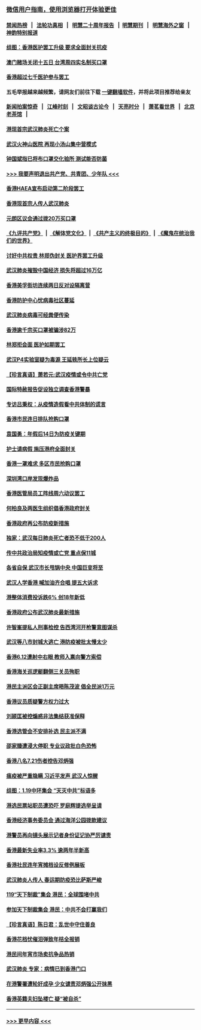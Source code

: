 ### [微信用户指南，使用浏览器打开体验更佳](https://github.com/gfw-breaker/banned-news1/blob/master/indexes/wechat-guide.md?t=0)
#### [禁闻热榜](热点新闻.md?t=0)  &nbsp;&nbsp;|&nbsp;&nbsp; [法轮功真相](https://github.com/gfw-breaker/truth/blob/master/README.md?t=0) &nbsp;&nbsp;|&nbsp;&nbsp; [明慧二十周年报告](https://github.com/gfw-breaker/mh-reports/blob/master/README.md?t=0) &nbsp;&nbsp;|&nbsp;&nbsp;[明慧期刊](https://github.com/gfw-breaker/mh-qikan) &nbsp;&nbsp;|&nbsp;&nbsp; [明慧海外之窗](https://github.com/gfw-breaker/mh-news/blob/master/README.md?t=0) &nbsp;&nbsp;|&nbsp;&nbsp; [神韵特别报道](https://github.com/gfw-breaker/mh-news/blob/master/shenyun.md?t=0)
#### [组图：香港医护罢工升级 要求全面封关抗疫](../pages/nsc415/n11844107.md?t=02060522) 
#### [澳门赌场关闭十五日 台湾周四实名制买口罩](../pages/nsc415/n11845083.md?t=02060522) 
#### [香港超过七千医护参与罢工](../pages/nsc415/n11845051.md?t=02060522) 
#### 五毛举报越来越频繁，请网友们前往下载 [一键翻墙软件](https://github.com/gfw-breaker/ssr-accounts)，并将此项目推荐给亲友
#### [新闻拍案惊奇](https://github.com/gfw-breaker/banned-news1/blob/master/pages/link4.md) &nbsp;&nbsp;|&nbsp;&nbsp; [江峰时刻](https://github.com/gfw-breaker/banned-news1/blob/master/pages/link4.md) &nbsp;&nbsp;|&nbsp;&nbsp; [文昭谈古论今](https://github.com/gfw-breaker/banned-news1/blob/master/pages/link4.md) &nbsp;&nbsp;|&nbsp;&nbsp; [天亮时分](https://github.com/gfw-breaker/banned-news1/blob/master/pages/link4.md) &nbsp;&nbsp;|&nbsp;&nbsp; [萧茗看世界](https://github.com/gfw-breaker/banned-news1/blob/master/pages/link4.md) &nbsp;&nbsp;|&nbsp;&nbsp; [北京老茶馆](https://github.com/gfw-breaker/banned-news1/blob/master/pages/link4.md) &nbsp;&nbsp;|&nbsp;&nbsp; 
#### [港现首宗武汉肺炎死亡个案](../pages/nsc415/n11844998.md?t=02060522) 
#### [武汉火神山医院 再现小汤山集中营模式](../pages/nsc415/n11844763.md?t=02060522) 
#### [钟国斌指已将布口罩交化验所 测试能否防菌](../pages/nsc415/n11842783.md?t=02060522) 
#### [>>> 我要声明退出共产党、共青团、少年队 <<<](https://github.com/begood0513/goodnews/blob/master/quit/letter.md) 
#### [香港HAEA宣布启动第二阶段罢工](../pages/nsc415/n11842723.md?t=02060522) 
#### [香港现首宗人传人武汉肺炎](../pages/nsc415/n11842766.md?t=02060522) 
#### [元朗区议会通过拨20万买口罩](../pages/nsc415/n11842754.md?t=02060522) 
#### [《九评共产党》](https://github.com/begood0513/9ping.md/blob/master/README.md) &nbsp;|&nbsp; [《解体党文化》](../../../../jtdwh.md/blob/master/README.md)  &nbsp;|&nbsp; [《共产主义的终极目的》](../../../../gczydzjmd.md/blob/master/README.md) &nbsp;|&nbsp; [《魔鬼在统治我们的世界》](../../../../mgztzwmdsj.md/blob/master/README.md) 
#### [讨好中共权贵 林郑伪封关 医护界罢工升级](../pages/nsc415/n11842359.md?t=02060522) 
#### [武汉肺炎摧毁中国经济 损失将超过16万亿](../pages/nsc415/n11839723.md?t=02060522) 
#### [香港美孚街坊连续两日反对设隔离营](../pages/nsc415/n11839962.md?t=02060522) 
#### [香港防护中心忧病毒社区蔓延](../pages/nsc415/n11839933.md?t=02060522) 
#### [武汉肺炎病毒可经粪便传染](../pages/nsc415/n11839939.md?t=02060522) 
#### [香港逾千宗买口罩被骗涉82万](../pages/nsc415/n11839914.md?t=02060522) 
#### [林郑拒会面 医护如期罢工](../pages/nsc415/n11839892.md?t=02060522) 
#### [武汉P4实验室疑为毒源 王延轶所长上位疑云](../pages/nsc415/n11835543.md?t=02060522) 
#### [【珍言真语】萧若元:武汉疫情或令中共亡党](../pages/nsc415/n11829394.md?t=02060522) 
#### [国际特赦报告促设独立调查香港警暴](../pages/nsc415/n11833845.md?t=02060522) 
#### [专访吕秉权：从疫情造假看中共体制的谎言](../pages/nsc415/n11833813.md?t=02060522) 
#### [香港市民连日排队抢购口罩](../pages/nsc415/n11833794.md?t=02060522) 
#### [袁国勇：年假后14日为防疫关键期](../pages/nsc415/n11831088.md?t=02060522) 
#### [护士请病假 施压港府全面封关](../pages/nsc415/n11831030.md?t=02060522) 
#### [香港一罩难求 多区市民抢购口罩](../pages/nsc415/n11831002.md?t=02060522) 
#### [深圳湾口岸发现爆炸品](../pages/nsc415/n11828802.md?t=02060522) 
#### [香港医管局员工阵线周六动议罢工](../pages/nsc415/n11828762.md?t=02060522) 
#### [何柏良及两医生组织倡香港政府封关](../pages/nsc415/n11828749.md?t=02060522) 
#### [香港政府再公布防疫新措施](../pages/nsc415/n11828716.md?t=02060522) 
#### [独家：武汉每日肺炎死亡者恐不低于200人](../pages/nsc415/n11828240.md?t=02060522) 
#### [传中共政治局知疫情或亡党 重点保11城](../pages/nsc415/n11828145.md?t=02060522) 
#### [各省自保 武汉市长甩锅中央 中国巨变将至](../pages/nsc415/n11828021.md?t=02060522) 
#### [武汉人学香港 喊加油齐合唱 提五大诉求](../pages/nsc415/n11827046.md?t=02060522) 
#### [港整体消费投诉跌6% 创18年新低](../pages/nsc415/n11817280.md?t=02060522) 
#### [香港政府公布武汉肺炎最新措施](../pages/nsc415/n11817152.md?t=02060522) 
#### [许智峯提私人刑事检控 告西湾河开枪警意图谋杀](../pages/nsc415/n11817132.md?t=02060522) 
#### [武汉等八市封城大逃亡 港防疫被批太慢太少](../pages/nsc415/n11817058.md?t=02060522) 
#### [香港6.12遭射中右眼 教师入禀向警方索偿](../pages/nsc415/n11814678.md?t=02060522) 
#### [香港海关巡逻艇翻侧三关员殉职](../pages/nsc415/n11814604.md?t=02060522) 
#### [港民主派区会正副主席晤陈茂波 倡全民派1万元](../pages/nsc415/n11814582.md?t=02060522) 
#### [香港议员质疑警方权力过大](../pages/nsc415/n11814560.md?t=02060522) 
#### [刘颕匡被控煽惑非法集结获准保释](../pages/nsc415/n11811727.md?t=02060522) 
#### [香港选管会不安排补选 民主派不满](../pages/nsc415/n11811691.md?t=02060522) 
#### [邵家臻遭浸大停职 专业议政批白色恐怖](../pages/nsc415/n11811670.md?t=02060522) 
#### [香港八名7.21伤者控告邓炳强](../pages/nsc415/n11811623.md?t=02060522) 
#### [瘟疫被严重隐瞒 习近平发声 武汉人惊醒](../pages/nsc415/n11811186.md?t=02060522) 
#### [组图：1.19中环集会 “天灭中共”标语多](../pages/nsc415/n11809514.md?t=02060522) 
#### [港选民票站职员遭恐吓 罗庭辉提选举呈请](../pages/nsc415/n11808914.md?t=02060522) 
#### [香港经济事务委员会 通过海洋公园拨款建议](../pages/nsc415/n11808906.md?t=02060522) 
#### [港警员再向镜头展示记者身份证记协严厉谴责](../pages/nsc415/n11808888.md?t=02060522) 
#### [香港最新失业率3.3% 逾两年半新高](../pages/nsc415/n11808887.md?t=02060522) 
#### [香港社民连年宵摊档设反修例展板](../pages/nsc415/n11808857.md?t=02060522) 
#### [武汉肺炎人传人 春运期防疫恐比萨斯严峻](../pages/nsc415/n11808739.md?t=02060522) 
#### [119“天下制裁”集会 港民：全球围堵中共](../pages/nsc415/n11806318.md?t=02060522) 
#### [参加天下制裁集会 港民：中共不会打赢我们](../pages/nsc415/n11806596.md?t=02060522) 
#### [【珍言真语】陈日君：乱世中守住善良](../pages/nsc415/n11806247.md?t=02060522) 
#### [香港花档忧催泪弹致年桔全报销](../pages/nsc415/n11806130.md?t=02060522) 
#### [港民间年宵市场卖抗争品热销](../pages/nsc415/n11806073.md?t=02060522) 
#### [武汉肺炎 专家：病情已到香港门口](../pages/nsc415/n11806020.md?t=02060522) 
#### [在港警署遭轮奸成孕 少女谴责邓炳强公开抹黑](../pages/nsc415/n11805981.md?t=02060522) 
#### [香港英籍夫妇坠楼亡 疑“被自杀”](../pages/nsc415/n11805937.md?t=02060522) 

----
#### [ >>> 更早内容 <<< ](../indexes/nsc415-earlier.md)
